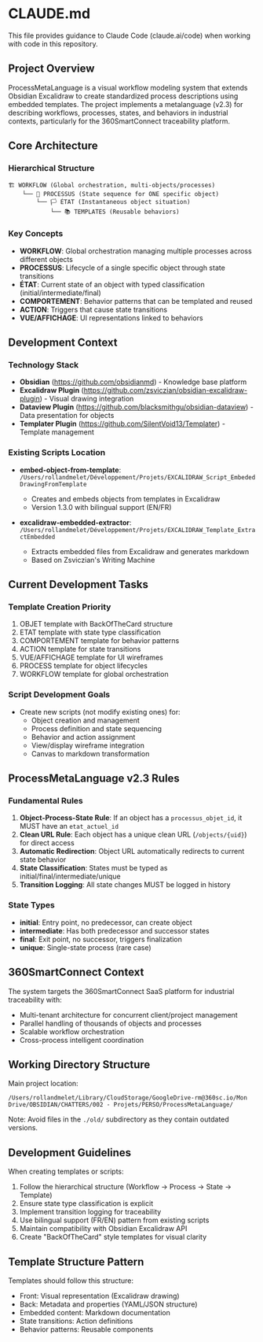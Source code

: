 # CLAUDE.md

This file provides guidance to Claude Code (claude.ai/code) when working with code in this repository.

## Project Overview

ProcessMetaLanguage is a visual workflow modeling system that extends Obsidian Excalidraw to create standardized process descriptions using embedded templates. The project implements a metalanguage (v2.3) for describing workflows, processes, states, and behaviors in industrial contexts, particularly for the 360SmartConnect traceability platform.

## Core Architecture

### Hierarchical Structure
```
🏗️ WORKFLOW (Global orchestration, multi-objects/processes)
    └── 📄 PROCESSUS (State sequence for ONE specific object)
        └── 🏳️ ÉTAT (Instantaneous object situation)
            └── 📚 TEMPLATES (Reusable behaviors)
```

### Key Concepts
- **WORKFLOW**: Global orchestration managing multiple processes across different objects
- **PROCESSUS**: Lifecycle of a single specific object through state transitions  
- **ÉTAT**: Current state of an object with typed classification (initial/intermediate/final)
- **COMPORTEMENT**: Behavior patterns that can be templated and reused
- **ACTION**: Triggers that cause state transitions
- **VUE/AFFICHAGE**: UI representations linked to behaviors

## Development Context

### Technology Stack
- **Obsidian** (https://github.com/obsidianmd) - Knowledge base platform
- **Excalidraw Plugin** (https://github.com/zsviczian/obsidian-excalidraw-plugin) - Visual drawing integration
- **Dataview Plugin** (https://github.com/blacksmithgu/obsidian-dataview) - Data presentation for objects
- **Templater Plugin** (https://github.com/SilentVoid13/Templater) - Template management

### Existing Scripts Location
- **embed-object-from-template**: `/Users/rollandmelet/Développement/Projets/EXCALIDRAW_Script_EmbededDrawingFromTemplate`
  - Creates and embeds objects from templates in Excalidraw
  - Version 1.3.0 with bilingual support (EN/FR)
  
- **excalidraw-embedded-extractor**: `/Users/rollandmelet/Développement/Projets/EXCALIDRAW_Template_ExtractEmbedded`
  - Extracts embedded files from Excalidraw and generates markdown
  - Based on Zsviczian's Writing Machine

## Current Development Tasks

### Template Creation Priority
1. OBJET template with BackOfTheCard structure
2. ETAT template with state type classification
3. COMPORTEMENT template for behavior patterns
4. ACTION template for state transitions
5. VUE/AFFICHAGE template for UI wireframes
6. PROCESS template for object lifecycles
7. WORKFLOW template for global orchestration

### Script Development Goals
- Create new scripts (not modify existing ones) for:
  - Object creation and management
  - Process definition and state sequencing
  - Behavior and action assignment
  - View/display wireframe integration
  - Canvas to markdown transformation

## ProcessMetaLanguage v2.3 Rules

### Fundamental Rules
1. **Object-Process-State Rule**: If an object has a `processus_objet_id`, it MUST have an `etat_actuel_id`
2. **Clean URL Rule**: Each object has a unique clean URL (`/objects/{uid}`) for direct access
3. **Automatic Redirection**: Object URL automatically redirects to current state behavior
4. **State Classification**: States must be typed as initial/final/intermediate/unique
5. **Transition Logging**: All state changes MUST be logged in history

### State Types
- **initial**: Entry point, no predecessor, can create object
- **intermediate**: Has both predecessor and successor states
- **final**: Exit point, no successor, triggers finalization
- **unique**: Single-state process (rare case)

## 360SmartConnect Context

The system targets the 360SmartConnect SaaS platform for industrial traceability with:
- Multi-tenant architecture for concurrent client/project management
- Parallel handling of thousands of objects and processes
- Scalable workflow orchestration
- Cross-process intelligent coordination

## Working Directory Structure

Main project location:
```
/Users/rollandmelet/Library/CloudStorage/GoogleDrive-rm@360sc.io/Mon Drive/OBSIDIAN/CHATTERS/002 - Projets/PERSO/ProcessMetaLanguage/
```

Note: Avoid files in the `./old/` subdirectory as they contain outdated versions.

## Development Guidelines

When creating templates or scripts:
1. Follow the hierarchical structure (Workflow → Process → State → Template)
2. Ensure state type classification is explicit
3. Implement transition logging for traceability
4. Use bilingual support (FR/EN) pattern from existing scripts
5. Maintain compatibility with Obsidian Excalidraw API
6. Create "BackOfTheCard" style templates for visual clarity

## Template Structure Pattern

Templates should follow this structure:
- Front: Visual representation (Excalidraw drawing)
- Back: Metadata and properties (YAML/JSON structure)
- Embedded content: Markdown documentation
- State transitions: Action definitions
- Behavior patterns: Reusable components